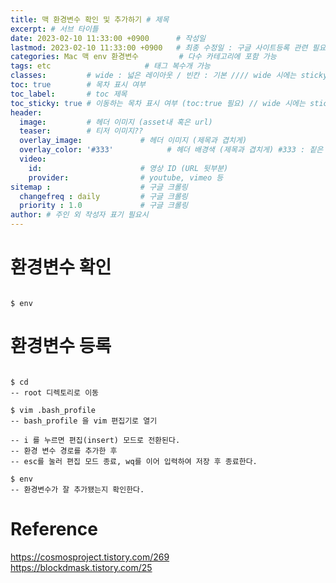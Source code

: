 ```yaml
---
title: 맥 환경변수 확인 및 추가하기 # 제목
excerpt: # 서브 타이틀
date: 2023-02-10 11:33:00 +0900      # 작성일
lastmod: 2023-02-10 11:33:00 +0900   # 최종 수정일 : 구글 사이트등록 관련 필요
categories: Mac 맥 env 환경변수         # 다수 카테고리에 포함 가능
tags: etc                     # 태그 복수개 가능
classes:         # wide : 넓은 레이아웃 / 빈칸 : 기본 //// wide 시에는 sticky toc 불가
toc: true        # 목차 표시 여부
toc_label:       # toc 제목
toc_sticky: true # 이동하는 목차 표시 여부 (toc:true 필요) // wide 시에는 sticky toc 불가
header: 
  image:         # 헤더 이미지 (asset내 혹은 url)
  teaser:        # 티저 이미지??
  overlay_image:             # 헤더 이미지 (제목과 겹치게)
  overlay_color: '#333'            # 헤더 배경색 (제목과 겹치게) #333 : 짙은 회색
  video:
    id:                      # 영상 ID (URL 뒷부분)
    provider:                # youtube, vimeo 등
sitemap :                    # 구글 크롤링
  changefreq : daily         # 구글 크롤링
  priority : 1.0             # 구글 크롤링
author: # 주인 외 작성자 표기 필요시
---
```

<!--postNo: 20230210_001-->

# 환경변수 확인  

```terminal

$ env

```

# 환경변수 등록

```terminal

$ cd
-- root 디렉토리로 이동

$ vim .bash_profile
-- bash_profile 을 vim 편집기로 열기

-- i 를 누르면 편집(insert) 모드로 전환된다.
-- 환경 변수 경로를 추가한 후
-- esc를 눌러 편집 모드 종료, wq를 이어 입력하여 저장 후 종료한다.

$ env
-- 환경변수가 잘 추가됐는지 확인한다.

```

# Reference

https://cosmosproject.tistory.com/269  
https://blockdmask.tistory.com/25  